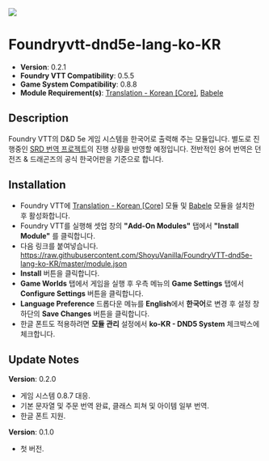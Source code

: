 ![](https://img.shields.io/badge/Foundry-v0.5.5-informational)
# Foundryvtt-dnd5e-lang-ko-KR
* **Version**: 0.2.1
* **Foundry VTT Compatibility**: 0.5.5
* **Game System Compatibility**: 0.8.8
* **Module Requirement(s)**: [Translation - Korean [Core]](https://github.com/ShoyuVanilla/FoundryVTT-lang-ko-KR), [Babele](https://gitlab.com/riccisi/foundryvtt-babele)

## Description
Foundry VTT의 D&D 5e 게임 시스템을 한국어로 출력해 주는 모듈입니다.
별도로 진행중인 [SRD 번역 프로젝트](https://translation.shoyuvanilla.net/languages/ko/d20-5e-srd/)의 진행 상황을 반영할 예정입니다.
전반적인 용어 번역은 던전즈 & 드래곤즈의 공식 한국어판을 기준으로 합니다.

## Installation
* Foundry VTT에 [Translation - Korean [Core]](https://github.com/ShoyuVanilla/FoundryVTT-lang-ko-KR) 모듈 및 [Babele](https://gitlab.com/riccisi/foundryvtt-babele) 모듈을 설치한 후 활성화합니다.
* Foundry VTT를 실행해 셋업 창의 **"Add-On Modules"** 탭에서 **"Install Module"** 를 클릭합니다.
* 다음 링크를 붙여넣습니다. https://raw.githubusercontent.com/ShoyuVanilla/FoundryVTT-dnd5e-lang-ko-KR/master/module.json
* **Install** 버튼을 클릭합니다.
* **Game Worlds** 탭에서 게임을 실행 후 우측 메뉴의 **Game Settings** 탭에서 **Configure Settings** 버튼을 클릭합니다.
* **Language Preference** 드롭다운 메뉴를 **English**에서 **한국어**로 변경 후 설정 창 하단의 **Save Changes** 버튼을 클릭합니다.
* 한글 폰트도 적용하려면 **모듈 관리** 설정에서 **ko-KR - DND5 System** 체크박스에 체크합니다.

## Update Notes
**Version**: 0.2.0
* 게임 시스템 0.8.7 대응.
* 기본 문자열 및 주문 번역 완료, 클래스 피쳐 및 아이템 일부 번역.
* 한글 폰트 지원.

**Version**: 0.1.0
* 첫 버전.
